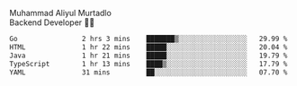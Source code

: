 Muhammad Aliyul Murtadlo
<br>
Backend Developer 👨‍💻
<br>
<!--START_SECTION:waka-->

```txt
Go                2 hrs 3 mins    ███████▒░░░░░░░░░░░░░░░░░   29.99 %
HTML              1 hr 22 mins    █████░░░░░░░░░░░░░░░░░░░░   20.04 %
Java              1 hr 21 mins    █████░░░░░░░░░░░░░░░░░░░░   19.79 %
TypeScript        1 hr 13 mins    ████▒░░░░░░░░░░░░░░░░░░░░   17.79 %
YAML              31 mins         ██░░░░░░░░░░░░░░░░░░░░░░░   07.70 %
```

<!--END_SECTION:waka-->
